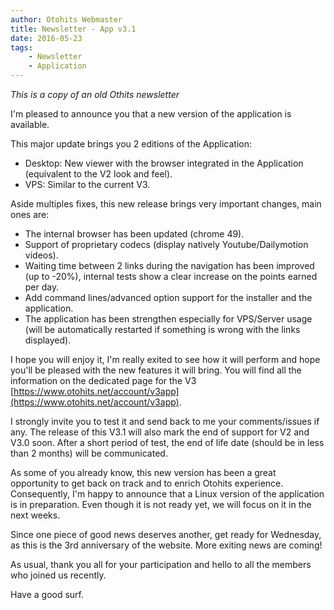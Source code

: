 ```yaml
---
author: Otohits Webmaster
title: Newsletter - App v3.1
date: 2016-05-23
tags:
    - Newsletter
    - Application
---
```


_This is a copy of an old Othits newsletter_

I'm pleased to announce you that a new version of the application is available.

This major update brings you 2 editions of the Application:
- Desktop: New viewer with the browser integrated in the Application (equivalent to the V2 look and feel).
- VPS: Similar to the current V3.

Aside multiples fixes, this new release brings very important changes, main ones are:
- The internal browser has been updated (chrome 49).
- Support of proprietary codecs (display natively Youtube/Dailymotion videos).
- Waiting time between 2 links during the navigation has been improved (up to -20%), internal tests show a clear increase on the points earned per day.
- Add command lines/advanced option support for the installer and the application.
- The application has been strengthen especially for VPS/Server usage (will be automatically restarted if something is wrong with the links displayed).

I hope you will enjoy it, I'm really exited to see how it will perform and hope you'll be pleased with the new features it will bring. You will find all the information on the dedicated page for the V3 [https://www.otohits.net/account/v3app](https://www.otohits.net/account/v3app).

I strongly invite you to test it and send back to me your comments/issues if any.
The release of this V3.1 will also mark the end of support for V2 and V3.0 soon. After a short period of test, the end of life date (should be in less than 2 months) will be communicated.

As some of you already know, this new version has been a great opportunity to get back on track and to enrich Otohits experience. Consequently, I'm happy to announce that a Linux version of the application is in preparation. Even though it is not ready yet, we will focus on it in the next weeks.

Since one piece of good news deserves another, get ready for Wednesday, as this is the 3rd anniversary of the website. More exiting news are coming!

As usual, thank you all for your participation and hello to all the members who joined us recently.

Have a good surf.